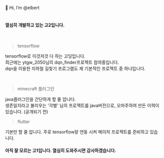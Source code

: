 👋 Hi, I’m @elbert
</br>
</br>
#### 열심히 개발하고 있는 고2입니다.
</br>

> tensorflow 

tensorflow로 이것저것 다 하는 고딩입니다.</br>
최근에는 ytgw_2050님의 dqn_finder프로젝트 참여중입니다. </br>
dqn을 이용한 지하철 길찾기 프로그램도 제 기본적인 프로젝트 중 하나입니다.</br>

</br>

> minecraft 플러그인

java플러그인을 간단하게 할 줄 압니다.</br>
생존일지라고 불리우는 '각별' 님의 프로젝트를 java버전으로, 오마주하여 만든 이력이 있습니다. (공개되기 전)
</br>

> flutter

기본만 할 줄 압니다. 주로 tensorflow랑 연동 시켜 메이저 프로젝트를 준비하고 있습니다.
</br>

#### 아직 잘 모르는 고1입니다. 열심히 도와주시면 감사하겠습니다.
